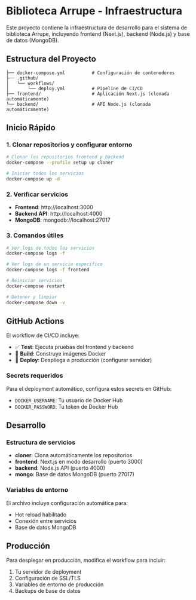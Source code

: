 # Biblioteca Arrupe - Infraestructura

Este proyecto contiene la infraestructura de desarrollo para el sistema de biblioteca Arrupe, incluyendo frontend (Next.js), backend (Node.js) y base de datos (MongoDB).

## Estructura del Proyecto

```
├── docker-compose.yml          # Configuración de contenedores
├── .github/
│   └── workflows/
│       └── deploy.yml          # Pipeline de CI/CD
├── frontend/                   # Aplicación Next.js (clonada automáticamente)
└── backend/                    # API Node.js (clonada automáticamente)
```

## Inicio Rápido

### 1. Clonar repositorios y configurar entorno

```bash
# Clonar los repositorios frontend y backend
docker-compose --profile setup up cloner

# Iniciar todos los servicios
docker-compose up -d
```

### 2. Verificar servicios

- **Frontend**: http://localhost:3000
- **Backend API**: http://localhost:4000
- **MongoDB**: mongodb://localhost:27017

### 3. Comandos útiles

```bash
# Ver logs de todos los servicios
docker-compose logs -f

# Ver logs de un servicio específico
docker-compose logs -f frontend

# Reiniciar servicios
docker-compose restart

# Detener y limpiar
docker-compose down -v
```

## GitHub Actions

El workflow de CI/CD incluye:

- ✅ **Test**: Ejecuta pruebas del frontend y backend
- 🐳 **Build**: Construye imágenes Docker
- 🚀 **Deploy**: Despliega a producción (configurar servidor)

### Secrets requeridos

Para el deployment automático, configura estos secrets en GitHub:

- `DOCKER_USERNAME`: Tu usuario de Docker Hub
- `DOCKER_PASSWORD`: Tu token de Docker Hub

## Desarrollo

### Estructura de servicios

- **cloner**: Clona automáticamente los repositorios
- **frontend**: Next.js en modo desarrollo (puerto 3000)
- **backend**: Node.js API (puerto 4000)
- **mongo**: Base de datos MongoDB (puerto 27017)

### Variables de entorno

El archivo incluye configuración automática para:
- Hot reload habilitado
- Conexión entre servicios
- Base de datos MongoDB

## Producción

Para desplegar en producción, modifica el workflow para incluir:

1. Tu servidor de deployment
2. Configuración de SSL/TLS
3. Variables de entorno de producción
4. Backups de base de datos
